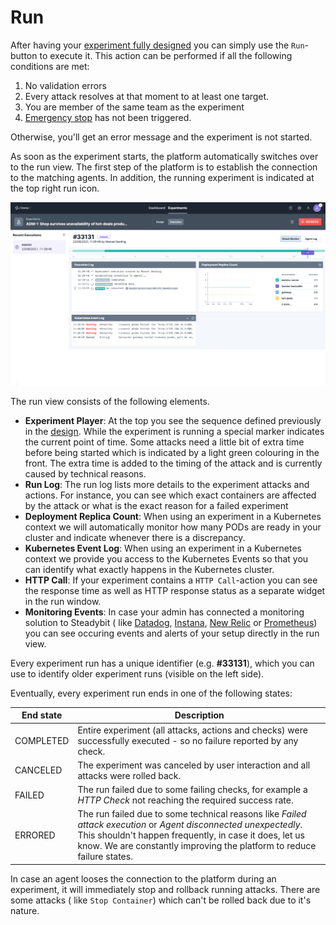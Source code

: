 # Run

After having your [experiment fully designed](./) you can simply use the `Run`-button to execute it. This action can be performed if all the following
conditions are met:

1. No validation errors
2. Every attack resolves at that moment to at least one target.
3. You are member of the same team as the experiment
4. [Emergency stop](./#Emergency-Stop) has not been triggered.

Otherwise, you'll get an error message and the experiment is not started.

As soon as the experiment starts, the platform automatically switches over to the run view. The first step of the platform is to establish the connection to the
matching agents. In addition, the running experiment is indicated at the top right run icon.

![Experiment Run View](<../../quick-start/run-experiment-run2.png>)

The run view consists of the following elements.

* **Experiment Player**: At the top you see the sequence defined previously in the [design](./#design). While the experiment is running a special marker
  indicates the current point of time. Some attacks need a little bit of extra time before being started which is indicated by a light green colouring in the
  front. The extra time is added to the timing of the attack and is currently caused by technical reasons.
* **Run Log**: The run log lists more details to the experiment attacks and actions. For instance, you can see which exact containers are affected by the attack
  or what is the exact reason for a failed experiment
* **Deployment Replica Count**: When using an experiment in a Kubernetes context we will automatically monitor how many PODs are ready in your cluster and
  indicate whenever there is a discrepancy.
* **Kubernetes Event Log**: When using an experiment in a Kubernetes context we provide you access to the Kubernetes Events so that you can identify what
  exactly happens in the Kubernetes cluster.
* **HTTP Call**: If your experiment contains a `HTTP Call`-action you can see the response time as well as HTTP response status as a separate widget in the run
  window.
* **Monitoring Events**: In case your admin has connected a monitoring solution to Steadybit (
  like [Datadog](../../install-and-configure/configure-monitoring/datadog.md), [Instana](../../integrate-with-steadybit/monitoring/instana.md), [New Relic](../../integrate-with-steadybit/monitoring/newrelic.md)
  or [Prometheus](../../integrate-with-steadybit/monitoring/prometheus.md)) you can see occuring events and alerts of your setup directly in the run view.

Every experiment run has a unique identifier (e.g. **#33131**), which you can use to identify older experiment runs (visible on the left side).

Eventually, every experiment run ends in one of the following states:

| End state | Description                                                                                                                                                                                                                                          |
|-----------|------------------------------------------------------------------------------------------------------------------------------------------------------------------------------------------------------------------------------------------------------|
| COMPLETED | Entire experiment (all attacks, actions and checks) were successfully executed - so no failure reported by any check.                                                                                                                                |
| CANCELED  | The experiment was canceled by user interaction and all attacks were rolled back.                                                                                                                                                                    |
| FAILED    | The run failed due to some failing checks, for example a _HTTP Check_ not reaching the required success rate.                                                                                                                                        |
| ERRORED   | The run failed due to some technical reasons like _Failed attack execution_ or _Agent disconnected unexpectedly_. This shouldn't happen frequently, in case it does, let us know. We are constantly improving the platform to reduce failure states. |

In case an agent looses the connection to the platform during an experiment, it will immediately stop and rollback running attacks. There are some attacks (
like `Stop Container`) which can't be rolled back due to it's nature.
